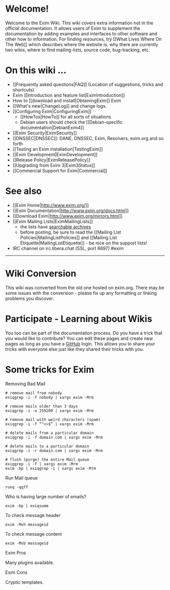 Welcome!
========
Welcome to the Exim Wiki. This wiki covers extra information not in the
official documentation. It allows users of Exim to supplement the
documentation by adding examples and interfaces to other software and other
how to information.  For finding resources, try [[What Lives Where On The Web]]
which describes where the website is, why there are currently two wikis,
where to find mailing-lists, source code, bug-tracking, etc.


On this wiki ...
================
-   [[Frequently asked questions|FAQ]] (Location of suggestions, tricks and shortcuts)
-   Exim [[Introduction and feature list|EximIntroduction]]
-   How to [[download and install|ObtainingExim]] Exim
-   [[What's new|ChangeLog]] and change logs.
-   [[Configuring Exim|ConfiguringExim]]
    -   [[HowTos|HowTo]] for all sorts of situations
    -   Debian users should check the [[Debian-specific documentation|DebianExim4]]
-   [[Exim Security|EximSecurity]]
-   [[DNSSEC|DNSSEC]]: DANE, DNSSEC, Exim, Resolvers, exim.org and so forth
-   [[Testing an Exim installation|TestingExim]]
-   [[Exim Development|EximDevelopment]]
-   [[Release Policy|EximReleasePolicy]]
-   [[Upgrading from Exim 3|Exim3Status]]
-   [[Commercial Support for Exim|Commercial]]

See also
========
-   [[Exim Home|http://www.exim.org/]]
-   [[Exim Documentation|http://www.exim.org/docs.html]]
-   [[Download Exim|http://www.exim.org/mirrors.html]]
-   [[Exim Mailing Lists|EximMailingLists]]
    -   the lists have [searchable archives](http://lists.exim.org/)
    -   before posting, be sure to read the [[Mailing List Policies|MailingListPolicies]]
        and [[Mailing List Etiquette|MailingListEtiquette]] - be nice on the support
        lists!
-   IRC channel on irc.libera.chat (SSL, port 6697) #exim

* * * * *

Wiki Conversion
===============
This wiki was converted from the old one hosted on exim.org.  There may be
some issues with the conversion - please fix up any formatting or linking problems you discover.

Participate - Learning about Wikis
==================================
You too can be part of the documentation process. Do you have a trick
that you would like to contribute? You can edit these pages and create
new pages as long as you have a [GitHub](http://github.com/) login. This allows you to share your tricks with everyone else just
like they shared their tricks with you.

Some tricks for Exim
==================================
Removing Bad Mail

    # remove mail from nobody
    exiqgrep -i -f nobody | xargs exim -Mrm

    # remove mails older than 3 days
    exiqgrep -i -o 259200 | xargs exim -Mrm

    # remove mail with weird characters (spam)
    exiqgrep -i -f “^<>$” | xargs exim -Mrm

    # delete mails from a particular domain
    exiqgrep -i -f domain.com | xargs exim -Mrm

    # delete mails to a particular domain
    exiqgrep -i -r domain.com | xargs exim -Mrm

    # flush (purge) the entire Mail queue
    exiqgrep -i -f | xargs exim -Mrm
    exim -bp | exiqgrep -i | xargs exim -Mrm

Run Mail queue

    runq -qqff

Who is having large number of emails?

    exim -bp | exiqsumm

To check message header

    exim -Mvh messageid

To check message content

    exim -Mvb messageid

Exim Pros

Many plugins available.

Exim Cons

Cryptic templates.